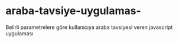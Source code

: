 # araba-tavsiye-uygulamas-
Belirli parametrelere göre kullanıcıya araba tavsiyesi veren javascript uygulaması
